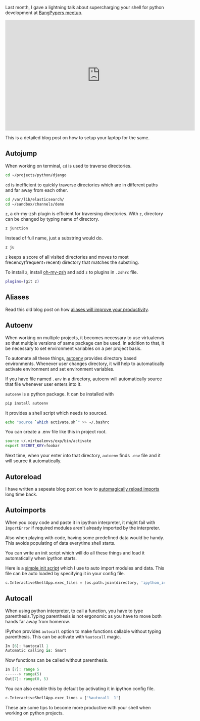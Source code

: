 <!--
.. title: Super Charge Your Shell For Python Development
.. slug: super-charge-your-shell-for-python-development
.. date: 2017-03-26 02:40:31 UTC
.. tags: python, automation, shell
.. category: programming
.. link:
.. description: Shell tips and tricks for python & django developers to save your time.
.. type: text
-->

Last month, I gave a lightning talk about supercharging your shell for python development at [BangPypers meetup](http://www.meetup.com/BangPypers/).

<iframe width="600" height="350" src="https://www.youtube.com/embed/lvmJ0tWCjFA" frameborder="0" allowfullscreen></iframe>

This is a detailed blog post on how to setup your laptop for the same.


## Autojump

When working on terminal, `cd` is used to traverse directories.

```sh
cd ~/projects/python/django
```

`cd` is inefficient to quickly traverse directories which are in different paths and far away from each other.

```sh
cd /var/lib/elasticsearch/
cd ~/sandbox/channels/demo
```

`z`, a oh-my-zsh plugin is efficient for traversing directories. With `z`, directory can be changed by typing name of directory.

```sh
z junction
```

Instead of full name, just a substring would do.

```sh
z ju
```

`z` keeps a score of all visited directories and moves to most frecency(frequent+recent) directory that matches the substring.

To install `z`, install [oh-my-zsh](/2015/03/install-oh-my-zsh-on-ubuntu.html) and add `z` to plugins in `.zshrc` file.

```sh
plugins=(git z)
```

## Aliases

Read this old blog post on how [aliases will improve your productivity](/2014/10/useful-shell-aliases-for-python-and.html).


## Autoenv

When working on multiple projects, it becomes necessary to use virtualenvs so that multiple versions of same package can be used. In addition to that, it be necessary to set environment variables on a per project basis.

To automate all these things, [autoenv](https://pypi.python.org/pypi/autoenv/) provides directory based environments. Whenever user changes directory, it will help to automatically activate environment and set environment variables.

If you have file named `.env` in a directory, autoenv will automatically source that file whenever user enters into it.

`autoenv` is a python package. It can be installed with

```sh
pip install autoenv
```

It provides a shell script which needs to sourced.

```sh
echo "source `which activate.sh`" >> ~/.bashrc
```

You can create a .env file like this in project root.

```sh
source ~/.virtualenvs/exp/bin/activate
export SECRET_KEY=foobar
```

Next time, when your enter into that directory, `autoenv` finds `.env` file and it will source it automatically.


## Autoreload

I have written a sepeate blog post on how to [automagically reload imports](/2014/11/python-automagically-reload-imports-in.html) long time back.


## Autoimports

When you copy code and paste it in ipython interpreter, it might fail with `ImportError` if required modules aren't already imported by the interpreter.

Also when playing with code, having some predefined data would be handy. This avoids populating of data everytime shell starts.

You can write an init script which will do all these things and load it automatically when ipython starts.

Here is a [simple init script](https://github.com/ChillarAnand/01/blob/master/python/ipython_config.py) which I use to auto import modules and data. This file can be auto loaded by specifying it in your config file.

```py
c.InteractiveShellApp.exec_files = [os.path.join(directory, 'ipython_init.py')]
```

## Autocall

When using python interpreter, to call a function, you have to type parenthesis.Typing parenthesis is not ergonomic as you have to move both hands far away from homerow.

IPython provides `autocall` option to make functions callable without typing parenthesis. This can be activate with `%autocall` magic.

```py
In [6]: %autocall 1
Automatic calling is: Smart
```

Now functions can be called without parenthesis.

```py
In [7]: range 5
------> range(5)
Out[7]: range(0, 5)
```

You can also enable this by default by activating it in ipython config file.

```py
c.InteractiveShellApp.exec_lines = ['%autocall	1']
```

These are some tips to become more productive with your shell when working on python projects.
